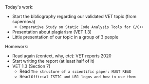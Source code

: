 Today's work:

- Start the bibliography regarding our validated VET topic (from supernova)
    - ``Comparative Study on Static Code Analysis Tools for C/C++``
- Presentation about plagiarism (VET 1.3)
- Little presentation of our topic in a group of 3 people

Homework:

- Read again (context, why, etc): VET reports 2020
- Start writing the report (at least half of it)
- VET 1.3 (Section 7)
    - Read ``The structure of a scientific paper: MUST READ``
    - Read ``Official ISTIC and UR1 logos and how to use them``
